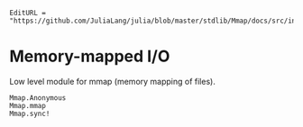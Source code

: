 ```@meta
EditURL = "https://github.com/JuliaLang/julia/blob/master/stdlib/Mmap/docs/src/index.md"
```

# Memory-mapped I/O

Low level module for mmap (memory mapping of files).

```@docs
Mmap.Anonymous
Mmap.mmap
Mmap.sync!
```

